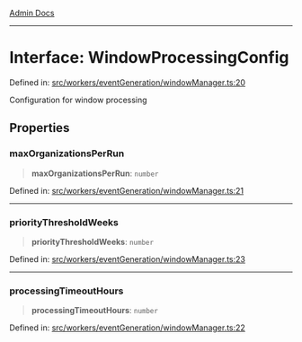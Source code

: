 [Admin Docs](/)

***

# Interface: WindowProcessingConfig

Defined in: [src/workers/eventGeneration/windowManager.ts:20](https://github.com/Sourya07/talawa-api/blob/cfbd515d04ffba748b09232a33807f1845dd1878/src/workers/eventGeneration/windowManager.ts#L20)

Configuration for window processing

## Properties

### maxOrganizationsPerRun

> **maxOrganizationsPerRun**: `number`

Defined in: [src/workers/eventGeneration/windowManager.ts:21](https://github.com/Sourya07/talawa-api/blob/cfbd515d04ffba748b09232a33807f1845dd1878/src/workers/eventGeneration/windowManager.ts#L21)

***

### priorityThresholdWeeks

> **priorityThresholdWeeks**: `number`

Defined in: [src/workers/eventGeneration/windowManager.ts:23](https://github.com/Sourya07/talawa-api/blob/cfbd515d04ffba748b09232a33807f1845dd1878/src/workers/eventGeneration/windowManager.ts#L23)

***

### processingTimeoutHours

> **processingTimeoutHours**: `number`

Defined in: [src/workers/eventGeneration/windowManager.ts:22](https://github.com/Sourya07/talawa-api/blob/cfbd515d04ffba748b09232a33807f1845dd1878/src/workers/eventGeneration/windowManager.ts#L22)
